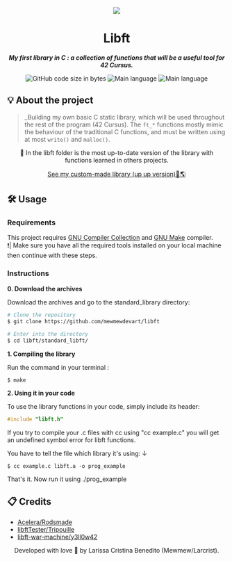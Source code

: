 <p align="center">
  <img src="https://user-images.githubusercontent.com/50052600/196072481-d6070db0-93aa-4d6a-a9c7-e014c04ec27f.png" />
</p>

<h1 align="center">
 Libft
</h1>

<p align="center">
	<b><i>My first library in C : a collection of functions that will be a useful tool for 42 Cursus.</i></b><br>
</p>

<p align="center">
	<img alt="GitHub code size in bytes" src="https://img.shields.io/github/languages/code-size/mewmewdevart/libft?color=6272a4" />
	<img alt="Main language" src="https://img.shields.io/github/languages/top/mewmewdevart/libft?color=6272a4"/>
	<img alt="Main language" src="https://img.shields.io/github/license/mewmewdevart/libft?color=6272a4"/>
</p>

## 💡 About the project

> _Building my own basic C static library, which will be used throughout the rest of the program (42 Cursus). The ```ft_*``` functions mostly mimic the behaviour of the traditional C functions, and must be written using at most ```write()``` and ```malloc()```.

<p align="center">
	📌 In the libft folder is the most up-to-date version of the library with functions learned in others projects.
</p>


<p align="center">
	<a href="libft">See my custom-made library (up up version)🚀🌎</a> 
</p>

## 🛠️ Usage

### Requirements

This project requires [GNU Compiler Collection](https://gcc.gnu.org/) and [GNU Make](https://www.gnu.org/software/make/) compiler. <br>
❗️| Make sure you have all the required tools installed on your local machine then continue with these steps.

### Instructions

**0. Download the archives**

Download the archives and go to the standard_library directory:

```bash
# Clone the repository
$ git clone https://github.com/mewmewdevart/libft
	
# Enter into the directory
$ cd libft/standard_libft/
```

**1. Compiling the library**

Run the command in your terminal :

```shell
$ make
```

**2. Using it in your code**

To use the library functions in your code, simply include its header:

```C
#include "libft.h"
```

If you try to compile your .c files with cc using "cc example.c" you will get an undefined symbol error for libft functions.

You have to tell the file which library it's using:  ↓
```shell
$ cc example.c libft.a -o prog_example
```
That's it. Now run it using ./prog_example

## 📋 Credits

* [Acelera/Rodsmade](https://github.com/rodsmade/Projets_42_SP/)
* [libftTester/Tripouille](https://github.com/Tripouille/libftTester)
* [libft-war-machine/y3ll0w42](https://github.com/y3ll0w42/libft-war-machine)

<p align="center"> Developed with love 💜 by Larissa Cristina Benedito (Mewmew/Larcrist). </p>
